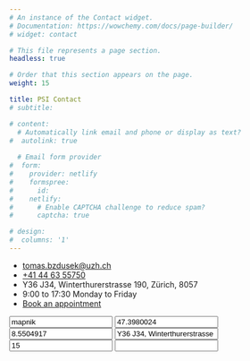 ```yaml
---
# An instance of the Contact widget.
# Documentation: https://wowchemy.com/docs/page-builder/
# widget: contact

# This file represents a page section.
headless: true

# Order that this section appears on the page.
weight: 15

title: PSI Contact
# subtitle:

# content:
  # Automatically link email and phone or display as text?
#  autolink: true
  
  # Email form provider
#  form:
#    provider: netlify
#    formspree:
#      id:
#    netlify:
#      # Enable CAPTCHA challenge to reduce spam?
#      captcha: true

# design:
#  columns: '1'
---
```



<ul class=fa-ul><li><i class="fa-li fas fa-envelope fa-2x" aria-hidden=true></i><span id=person-email><a href=mailto:tomas.bzdusek@uzh.ch>tomas.bzdusek@uzh.ch</a></span></li><li><i class="fa-li fas fa-phone fa-2x" aria-hidden=true></i><span id=person-telephone><a href=tel:+41%2044%2063%2055750>+41 44 63 55750</a></span></li><li><i class="fa-li fas fa-map-marker fa-2x" aria-hidden=true></i><span id=person-address>Y36 J34, Winterthurerstrasse 190, Zürich, 8057</span></li><li><i class="fa-li fas fa-clock fa-2x" aria-hidden=true></i><span>9:00 to 17:30 Monday to Friday</span></li><li><i class="fa-li fas fa-calendar-check fa-2x" aria-hidden=true></i><a href=https://tomasbzdusek.youcanbook.me/ target=_blank rel=noopener>Book an appointment</a></li></ul><div class=d-none><input id=map-provider value=mapnik>
<input id=map-lat value=47.3980024>
<input id=map-lng value=8.5504917>
<input id=map-dir value="Y36 J34, Winterthurerstrasse 190, Zürich, 8057">
<input id=map-zoom value=15>
<input id=map-api-key value></div><div id=map></div></div></div></div></section>
